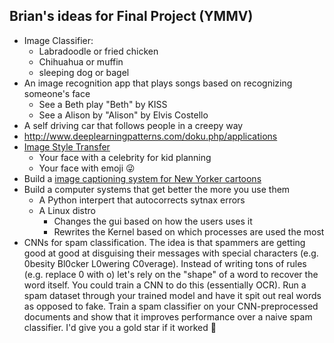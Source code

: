 Brian's ideas for Final Project (YMMV)
-----

- Image Classifier:
    + Labradoodle or fried chicken
    + Chihuahua or muffin
    + sleeping dog or bagel
- An image recognition app that plays songs based on recognizing someone's face
    - See a Beth play "Beth" by KISS 
    - See a Alison by "Alison" by Elvis Costello
- A self driving car that follows people in a creepy way
- http://www.deeplearningpatterns.com/doku.php/applications
- [Image Style Transfer](https://hackernoon.com/non-artistic-style-transfer-or-how-to-draw-kanye-using-captain-picards-face-c4a50256b814)
    + Your face with a celebrity for kid planning
    + Your face with emoji 😜
- Build a [image captioning system for New Yorker cartoons](https://www.theatlantic.com/notes/2015/09/a-new-universal-new-yorker-cartoon-caption-id-like-to-add-you-to-my-professional-network-linkedin/406783/)
- Build a computer systems that get better the more you use them
    + A Python interpert that autocorrects sytnax errors
    + A Linux distro 
        + Changes the gui based on how the users uses it
        + Rewrites the Kernel based on which processes are used the most
- CNNs for spam classification. The idea is that spammers are getting good at good at disguising their messages with special characters (e.g. 0besity Bl0cker L0wering C0verage).  Instead of writing tons of rules (e.g. replace 0 with o) let's rely on the "shape" of a word to recover the word itself. You could train a CNN to do this (essentially OCR). Run a spam dataset through your trained model and have it spit out real words as opposed to fake. Train a spam classifier on your CNN-preprocessed documents and show that it improves performance over a naive spam classifier. I'd give you a gold star if it worked :slightly_smiling_face:

